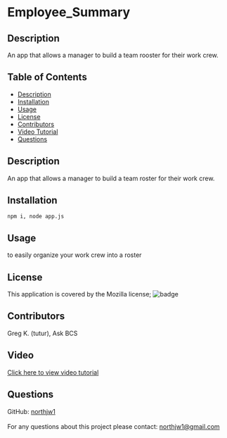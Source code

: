 # Employee_Summary



##  Description  ##
An app that allows a manager to build a team rooster for their work crew.
<br />


##  Table of Contents  ##

- [Description](#description)<br />
- [Installation](#installation)<br />
- [Usage](#usage)<br />
- [License](#license)<br />
- [Contributors](#contributors)<br />
- [Video Tutorial](#video)<br />
- [Questions](#questions)<br />


## Description ##
   An app that allows a manager to build a team roster for their work crew. 
## Installation ##
    npm i, node app.js
## Usage ##
  to easily organize your work crew into a roster
## License ##
  This application is covered by the Mozilla license;
  ![badge](https://img.shields.io/badge/license-Mozilla-green)
  
## Contributors ##
  Greg K. (tutur), Ask BCS


## Video ##
[Click here to view video tutorial](https://drive.google.com/file/d/129edePLPAOdKZDiojhVGT4rKzfY2YU11/view)


 ##  Questions  ## 
 GitHub: [northjw1](https://github.com/northjw1) <br />
<br />
 For any questions about this project please contact: northjw1@gmail.com <br /><br />